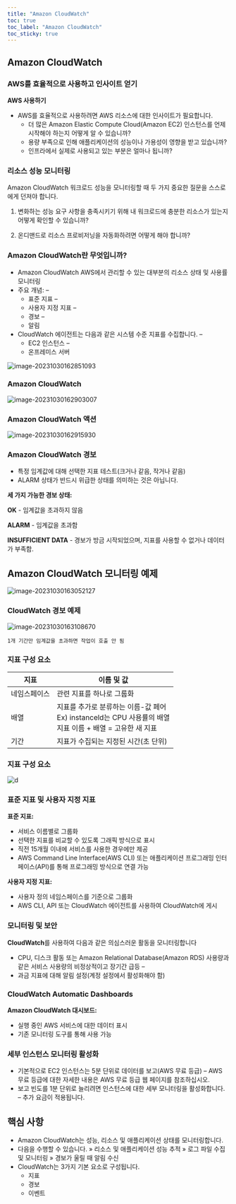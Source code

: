 ```yaml
---
title: "Amazon CloudWatch"
toc: true
toc_label: "Amazon CloudWatch"
toc_sticky: true
---
```


## Amazon CloudWatch

### AWS를 효율적으로 사용하고 인사이트 얻기

**AWS 사용하기** 

- AWS를 효율적으로 사용하려면 AWS 리소스에 대한 인사이트가 필요합니다. 
  - 더 많은 Amazon Elastic Compute Cloud(Amazon EC2) 인스턴스를 언제 시작해야 하는지 어떻게 알 수 있습니까? 
  - 용량 부족으로 인해 애플리케이션의 성능이나 가용성이 영향을 받고 있습니까? 
  - 인프라에서 실제로 사용되고 있는 부분은 얼마나 됩니까?

### 리소스 성능 모니터링

Amazon CloudWatch 워크로드 성능을 모니터링할 때 두 가지 중요한 질문을 스스로에게 던져야 합니다. 

1) 변화하는 성능 요구 사항을 충족시키기 위해 내 워크로드에 충분한 리소스가 있는지 어떻게 확인할 수 있습니까? 

2) 온디맨드로 리소스 프로비저닝을 자동화하려면 어떻게 해야 합니까?

### Amazon CloudWatch란 무엇입니까?

- Amazon CloudWatch AWS에서 관리할 수 있는 대부분의 리소스 상태 및 사용률 모니터링
- 주요 개념: – 
  - 표준 지표 – 
  - 사용자 지정 지표 – 
  - 경보 – 
  - 알림 
- CloudWatch 에이전트는 다음과 같은 시스템 수준 지표를 수집합니다. – 
  - EC2 인스턴스 –
  -  온프레미스 서버

![image-20231030162851093](/../images/Untitled/image-20231030162851093.png)

### Amazon CloudWatch

![image-20231030162903007](/../images/Untitled/image-20231030162903007.png)

### Amazon CloudWatch 액션

![image-20231030162915930](/../images/Untitled/image-20231030162915930.png)

### Amazon CloudWatch 경보

- 특정 임계값에 대해 선택한 지표 테스트(크거나 같음, 작거나 같음)  
- ALARM 상태가 반드시 위급한 상태를 의미하는 것은 아닙니다.

**세 가지 가능한 경보 상태:**

**OK** - 임계값을 초과하지 않음

**ALARM** - 임계값을 초과함

**INSUFFICIENT DATA** - 경보가 방금 시작되었으며, 지표를 사용할 수 없거나 데이터가 부족함.

## Amazon CloudWatch 모니터링 예제

![image-20231030163052127](/../images/Untitled/image-20231030163052127.png)

### CloudWatch 경보 예제

![image-20231030163108670](/../images/Untitled/image-20231030163108670.png)

`1개 기간만 임계값을 초과하면 작업이 호출 안 됨`

### 지표 구성 요소

| 지표         | 이름 및 값                                                   |
| ------------ | ------------------------------------------------------------ |
| 네임스페이스 | 관련 지표를 하나로 그룹화                                    |
| 배열         | 지표를 추가로 분류하는 이름-값 페어<br />Ex) instanceld는 CPU 사용률의 배열<br />지표 이름 + 배열 = 고유한 새 지표 |
| 기간         | 지표가 수집되는 지정된 시간(초 단위)                         |

### 지표 구성 요소

![d](/../images/Untitled/d.png)

### 표준 지표 및 사용자 지정 지표

**표준 지표:**  

- 서비스 이름별로 그룹화  
- 선택한 지표를 비교할 수 있도록 그래픽 방식으로 표시  
- 직전 15개월 이내에 서비스를 사용한 경우에만 제공  
- AWS Command Line Interface(AWS CLI) 또는 애플리케이션 프로그래밍 인터페이스(API)를 통해 프로그래밍 방식으로 연결 가능

**사용자 지정 지표:**  

- 사용자 정의 네임스페이스를 기준으로 그룹화  
- AWS CLI, API 또는 CloudWatch 에이전트를 사용하여 CloudWatch에 게시

### 모니터링 및 보안

**CloudWatch**를 사용하여 다음과 같은 의심스러운 활동을 모니터링합니다

- CPU, 디스크 활동 또는 Amazon Relational Database(Amazon RDS) 사용량과 같은 서비스 사용량의 비정상적이고 장기간 급등 – 
- 과금 지표에 대해 알림 설정(계정 설정에서 활성화해야 함)

### CloudWatch Automatic Dashboards

**Amazon CloudWatch 대시보드:**  

- 실행 중인 AWS 서비스에 대한 데이터 표시  
- 기존 모니터링 도구를 통해 사용 가능

### 세부 인스턴스 모니터링 활성화

- 기본적으로 EC2 인스턴스는 5분 단위로 데이터를 보고(AWS 무료 등급) – AWS 무료 등급에 대한 자세한 내용은 AWS 무료 등급 웹 페이지를 참조하십시오.  
- 보고 빈도를 1분 단위로 늘리려면 인스턴스에 대한 세부 모니터링을 활성화합니다. – 추가 요금이 적용됩니다.

## 핵심 사항

- Amazon CloudWatch는 성능, 리소스 및 애플리케이션 상태를 모니터링합니다.  
- 다음을 수행할 수 있습니다. » 리소스 및 애플리케이션 성능 추적 » 로그 파일 수집 및 모니터링 » 경보가 울릴 때 알림 수신  
- CloudWatch는 3가지 기본 요소로 구성됩니다. 
  - 지표
  - 경보
  - 이벤트